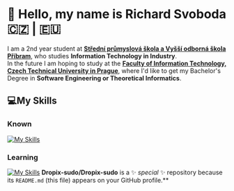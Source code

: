 <h1>👋 Hello, my name is Richard Svoboda 🇨🇿 | 🇪🇺</h1>

I am a 2nd year student at <a href="https://spspb.cz" ><strong>Střední průmyslová škola a Vyšší odborná škola Příbram</strong></a>, who studies <strong>Information Technology in Industry</strong>. <br>
In the future I am hoping to study at the <a href="https://fit.cvut.cz"><strong>Faculty of Information Technology, Czech Technical University in Prague</strong></a>, where I'd like to get my Bachelor's Degree in <strong>Software Engineering or Theoretical Informatics</strong>.<br>

<h2><strong>💻My Skills</strong></h2>
<h3>Known‎</h3>

[![My Skills](https://skillicons.dev/icons?i=py&theme=dark)](https://skillicons.dev) 

<h3>Learning</h3>

[![My Skills](https://skillicons.dev/icons?i=cs,html,css,tailwind,js,react&theme=dark)](https://skillicons.dev)
**Dropix-sudo/Dropix-sudo** is a ✨ _special_ ✨ repository because its `README.md` (this file) appears on your GitHub profile.**


